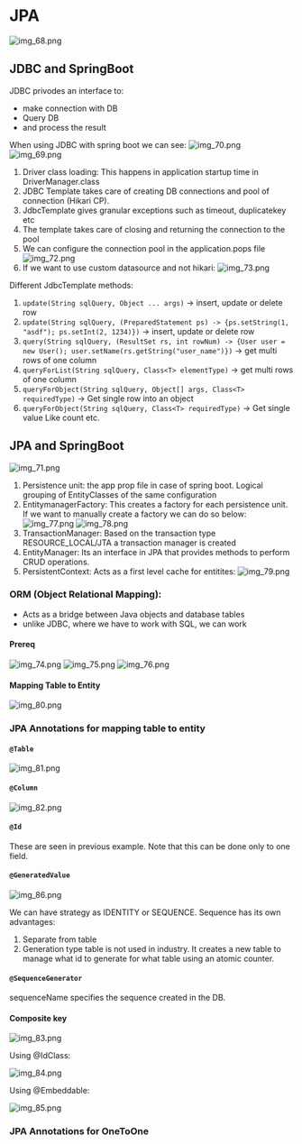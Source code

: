 # JPA

![img_68.png](img_68.png)

## JDBC and SpringBoot
JDBC privodes an interface to:
- make connection with DB
- Query DB
- and process the result

When using JDBC with spring boot we can see:
![img_70.png](img_70.png)
![img_69.png](img_69.png)


1. Driver class loading: This happens in application startup time in DriverManager.class
2. JDBC Template takes care of creating DB connections and pool of connection (Hikari CP).
3. JdbcTemplate gives granular exceptions such as timeout, duplicatekey etc
4. The template takes care of closing and returning the connection to the pool
5. We can configure the connection pool in the application.pops file
   ![img_72.png](img_72.png)
6. If we want to use custom datasource and not hikari:
   ![img_73.png](img_73.png)

Different JdbcTemplate methods:
1. `update(String sqlQuery, Object ... args)` -> insert, update or delete row
2. `update(String sqlQuery, (PreparedStatement ps) -> {ps.setString(1, "asdf"); ps.setInt(2, 1234)})` -> insert, update or delete row
3. `query(String sqlQuery, (ResultSet rs, int rowNum) -> {User user = new User(); user.setName(rs.getString("user_name")})` -> get multi rows of one column
4. `queryForList(String sqlQuery, Class<T> elementType)` -> get multi rows of one column
5. `queryForObject(String sqlQuery, Object[] args, Class<T> requiredType)` -> Get single row into an object
6. `queryForObject(String sqlQuery, Class<T> requiredType)` -> Get single value Like count etc.

## JPA and SpringBoot
![img_71.png](img_71.png)

1. Persistence unit: the app prop file in case of spring boot. Logical grouping of EntityClasses of the same configuration
2. EntitymanagerFactory: This creates a factory for each persistence unit. If we want to manually create a factory we can do so below:
   ![img_77.png](img_77.png)
   ![img_78.png](img_78.png)
3. TransactionManager: Based on the transaction type RESOURCE_LOCAL/JTA a transaction manager is created
4. EntityManager: Its an interface in JPA that provides methods to perform CRUD operations.
5. PersistentContext: Acts as a first level cache for entitites:
   ![img_79.png](img_79.png)

### ORM (Object Relational Mapping):
- Acts as a bridge between Java objects and database tables
- unlike JDBC, where we have to work with SQL, we can work
#### Prereq

![img_74.png](img_74.png)
![img_75.png](img_75.png)
![img_76.png](img_76.png)

#### Mapping Table to Entity
![img_80.png](img_80.png)

### JPA Annotations for mapping table to entity
#### `@Table`
![img_81.png](img_81.png)

#### `@Column`
![img_82.png](img_82.png)

#### `@Id`
These are seen in previous example. Note that this can be done only to one field.

#### `@GeneratedValue`
![img_86.png](img_86.png)

We can have strategy as IDENTITY or SEQUENCE. Sequence has its own advantages:
1. Separate from table
2. Generation type table is not used in industry. It creates a new table to manage what id to generate for what table using an atomic counter.

#### `@SequenceGenerator`
sequenceName specifies the sequence created in the DB. 

#### Composite key
![img_83.png](img_83.png)

Using @IdClass:

![img_84.png](img_84.png)

Using @Embeddable:

![img_85.png](img_85.png)

### JPA Annotations for OneToOne